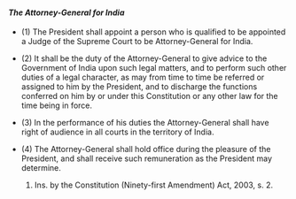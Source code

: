 #### **_The Attorney-General for India_**

- (1) The President shall appoint a person who is qualified to be appointed a Judge of the Supreme Court to be Attorney-General for India.

- (2) It shall be the duty of the Attorney-General to give advice to the Government of India upon such legal matters, and to perform such other duties of a legal character, as may from time to time be referred or assigned to him by the President, and to discharge the functions conferred on him by or under this Constitution or any other law for the time being in force.

- (3) In the performance of his duties the Attorney-General shall have right of audience in all courts in the territory of India.

- (4) The Attorney-General shall hold office during the pleasure of the President, and shall receive such remuneration as the President may determine.

	1. Ins. by the Constitution (Ninety-first Amendment) Act, 2003, s. 2.
